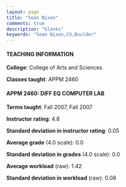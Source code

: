 ```yaml
---
layout: page
title: "Sean Nixon" 
comments: true
description: "blanks"
keywords: "Sean Nixon,CU,Boulder"
---
```

<head>
<script src="https://ajax.googleapis.com/ajax/libs/jquery/2.1.3/jquery.min.js"></script>
<script src="https://dl.dropboxusercontent.com/s/pc42nxpaw1ea4o9/highcharts.js?dl=0"></script>
<!-- <script src="../assets/js/highcharts.js"></script> -->
<style type="text/css">@font-face {
	font-family: "Bebas Neue";
	src: url(https://www.filehosting.org/file/details/544349/BebasNeue Regular.otf) format("opentype");
	}
	h1.Bebas { 
		font-family: "Bebas Neue", Verdana, Tahoma;
	}
</style>
</head>
	   
#### TEACHING INFORMATION

**College**: College of Arts and Sciences

**Classes taught**: APPM 2460

#### APPM 2460: DIFF EQ COMPUTER LAB

**Terms taught**: Fall 2007, Fall 2007

**Instructor rating**: 4.8

**Standard deviation in instructor rating**: 0.05

**Average grade** (4.0 scale): 0.0

**Standard deviation in grades** (4.0 scale): 0.0

**Average workload** (raw): 1.42

**Standard deviation in workload** (raw): 0.08

